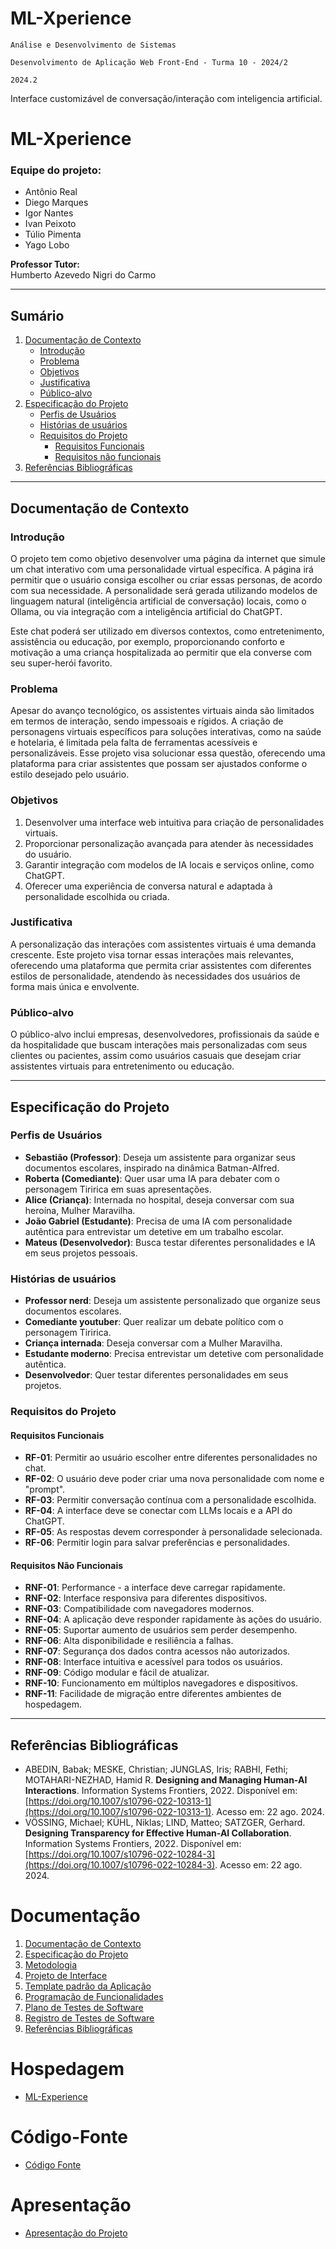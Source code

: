 # ML-Xperience

`Análise e Desenvolvimento de Sistemas`

`Desenvolvimento de Aplicação Web Front-End - Turma 10 - 2024/2`

`2024.2`

Interface customizável de conversação/interação com inteligencia artificial.

# ML-Xperience

### Equipe do projeto:
- Antônio Real
- Diego Marques
- Igor Nantes
- Ivan Peixoto
- Túlio Pimenta
- Yago Lobo

**Professor Tutor:**  
Humberto Azevedo Nigri do Carmo

---

## Sumário
1. [Documentação de Contexto](#documentação-de-contexto)
   - [Introdução](#introdução)
   - [Problema](#problema)
   - [Objetivos](#objetivos)
   - [Justificativa](#justificativa)
   - [Público-alvo](#público-alvo)
2. [Especificação do Projeto](#especificação-do-projeto)
   - [Perfis de Usuários](#perfis-de-usuários)
   - [Histórias de usuários](#histórias-de-usuários)
   - [Requisitos do Projeto](#requisitos-do-projeto)
     - [Requisitos Funcionais](#requisitos-funcionais)
     - [Requisitos não funcionais](#requisitos-não-funcionais)
3. [Referências Bibliográficas](#referências-bibliográficas)

---

## Documentação de Contexto

### Introdução
O projeto tem como objetivo desenvolver uma página da internet que simule um chat interativo com uma personalidade virtual específica. A página irá permitir que o usuário consiga escolher ou criar essas personas, de acordo com sua necessidade. A personalidade será gerada utilizando modelos de linguagem natural (inteligência artificial de conversação) locais, como o Ollama, ou via integração com a inteligência artificial do ChatGPT.

Este chat poderá ser utilizado em diversos contextos, como entretenimento, assistência ou educação, por exemplo, proporcionando conforto e motivação a uma criança hospitalizada ao permitir que ela converse com seu super-herói favorito.

### Problema
Apesar do avanço tecnológico, os assistentes virtuais ainda são limitados em termos de interação, sendo impessoais e rígidos. A criação de personagens virtuais específicos para soluções interativas, como na saúde e hotelaria, é limitada pela falta de ferramentas acessíveis e personalizáveis. Esse projeto visa solucionar essa questão, oferecendo uma plataforma para criar assistentes que possam ser ajustados conforme o estilo desejado pelo usuário.

### Objetivos
1. Desenvolver uma interface web intuitiva para criação de personalidades virtuais.
2. Proporcionar personalização avançada para atender às necessidades do usuário.
3. Garantir integração com modelos de IA locais e serviços online, como ChatGPT.
4. Oferecer uma experiência de conversa natural e adaptada à personalidade escolhida ou criada.

### Justificativa
A personalização das interações com assistentes virtuais é uma demanda crescente. Este projeto visa tornar essas interações mais relevantes, oferecendo uma plataforma que permita criar assistentes com diferentes estilos de personalidade, atendendo às necessidades dos usuários de forma mais única e envolvente.

### Público-alvo
O público-alvo inclui empresas, desenvolvedores, profissionais da saúde e da hospitalidade que buscam interações mais personalizadas com seus clientes ou pacientes, assim como usuários casuais que desejam criar assistentes virtuais para entretenimento ou educação.

---

## Especificação do Projeto

### Perfis de Usuários
- **Sebastião (Professor)**: Deseja um assistente para organizar seus documentos escolares, inspirado na dinâmica Batman-Alfred.
- **Roberta (Comediante)**: Quer usar uma IA para debater com o personagem Tiririca em suas apresentações.
- **Alice (Criança)**: Internada no hospital, deseja conversar com sua heroína, Mulher Maravilha.
- **João Gabriel (Estudante)**: Precisa de uma IA com personalidade autêntica para entrevistar um detetive em um trabalho escolar.
- **Mateus (Desenvolvedor)**: Busca testar diferentes personalidades e IA em seus projetos pessoais.

### Histórias de usuários
- **Professor nerd**: Deseja um assistente personalizado que organize seus documentos escolares.
- **Comediante youtuber**: Quer realizar um debate político com o personagem Tiririca.
- **Criança internada**: Deseja conversar com a Mulher Maravilha.
- **Estudante moderno**: Precisa entrevistar um detetive com personalidade autêntica.
- **Desenvolvedor**: Quer testar diferentes personalidades em seus projetos.

### Requisitos do Projeto

#### Requisitos Funcionais
- **RF-01**: Permitir ao usuário escolher entre diferentes personalidades no chat.
- **RF-02**: O usuário deve poder criar uma nova personalidade com nome e "prompt".
- **RF-03**: Permitir conversação contínua com a personalidade escolhida.
- **RF-04**: A interface deve se conectar com LLMs locais e a API do ChatGPT.
- **RF-05**: As respostas devem corresponder à personalidade selecionada.
- **RF-06**: Permitir login para salvar preferências e personalidades.

#### Requisitos Não Funcionais
- **RNF-01**: Performance - a interface deve carregar rapidamente.
- **RNF-02**: Interface responsiva para diferentes dispositivos.
- **RNF-03**: Compatibilidade com navegadores modernos.
- **RNF-04**: A aplicação deve responder rapidamente às ações do usuário.
- **RNF-05**: Suportar aumento de usuários sem perder desempenho.
- **RNF-06**: Alta disponibilidade e resiliência a falhas.
- **RNF-07**: Segurança dos dados contra acessos não autorizados.
- **RNF-08**: Interface intuitiva e acessível para todos os usuários.
- **RNF-09**: Código modular e fácil de atualizar.
- **RNF-10**: Funcionamento em múltiplos navegadores e dispositivos.
- **RNF-11**: Facilidade de migração entre diferentes ambientes de hospedagem.

---

## Referências Bibliográficas
- ABEDIN, Babak; MESKE, Christian; JUNGLAS, Iris; RABHI, Fethi; MOTAHARI-NEZHAD, Hamid R. **Designing and Managing Human-AI Interactions**. Information Systems Frontiers, 2022. Disponível em: [https://doi.org/10.1007/s10796-022-10313-1](https://doi.org/10.1007/s10796-022-10313-1). Acesso em: 22 ago. 2024.
- VÖSSING, Michael; KÜHL, Niklas; LIND, Matteo; SATZGER, Gerhard. **Designing Transparency for Effective Human-AI Collaboration**. Information Systems Frontiers, 2022. Disponível em: [https://doi.org/10.1007/s10796-022-10284-3](https://doi.org/10.1007/s10796-022-10284-3). Acesso em: 22 ago. 2024.


# Documentação

<ol>
<li><a href="documentos/01-Documentação de Contexto.md"> Documentação de Contexto</a></li>
<li><a href="documentos/02-Especificação do Projeto.md"> Especificação do Projeto</a></li>
<li><a href="documentos/03-Metodologia.md"> Metodologia</a></li>
<li><a href="documentos/04-Projeto de Interface.md"> Projeto de Interface</a></li>
<li><a href="documentos/05-Template padrão da Aplicação.md"> Template padrão da Aplicação</a></li>
<li><a href="documentos/06-Programação de Funcionalidades.md"> Programação de Funcionalidades</a></li>
<li><a href="documentos/07-Plano de Testes de Software.md"> Plano de Testes de Software</a></li>
<li><a href="documentos/08-Registro de Testes de Software.md"> Registro de Testes de Software</a></li>
<li><a href="documentos/09-Referências.md"> Referências Bibliográficas</a></li>
</ol>

# Hospedagem

* [ML-Experience](https://icei-puc-minas-pmv-ads.github.io/pmv-ads-2024-2-e1-proj-web-t10-pmv-ads-2024-2-proj-ml-experience/codigo-fonte/src/) 

# Código-Fonte

* <a href="codigo-fonte">Código Fonte</a>

# Apresentação

* <a href="apresentacao">Apresentação do Projeto</a>
